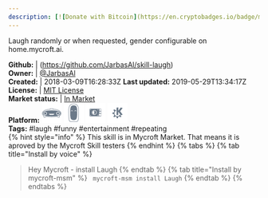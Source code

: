 ```yaml
---
description: [![Donate with Bitcoin](https://en.cryptobadges.io/badge/micro/1QJNhKM8tVv62XSUrST2vnaMXh5ADSyYP8)](https://en.cryptobadges.io/donate/1QJNhKM8tVv62XSUrST2vnaMXh5ADSyYP8) [![Donate](https://img.shields.io/badge/Donate-PayPal-green.svg)](https://paypal.me/jarbasai) <span class="badge-patreon"><a href="https://www.patreon.com/jarbasAI" title="Donate to this project using Patreon"><img src="https://img.shields.io/badge/patreon-donate-yellow.svg" alt="Patreon donate button" /></a></span> [![Say Thanks!](https://img.shields.io/badge/Say%20Thanks-!-1EAEDB.svg)](https://saythanks.io/to/JarbasAl)  Makes Mycroft laugh like a maniac
---
```

Laugh randomly or when requested, gender configurable on home.mycroft.ai.

**Github:** | (https://github.com/JarbasAl/skill-laugh)  
**Owner:** | [@JarbasAl](https://github.com/JarbasAl)  
**Created:** | 2018-03-09T16:28:33Z  **Last updated:** 2019-05-29T13:34:17Z  
**License:** | [MIT License](https://api.github.com/licenses/mit)  
**Market status:** | [In Market](https://market.mycroft.ai/skill/laugh)  
**Platform:**   ![](.gitbook/assets/mark-1-icon.png)  ![](.gitbook/assets/mark-2-icon.png)  ![](.gitbook/assets/picroft-icon.png)  ![](.gitbook/assets/kde.png)   
**Tags:** \#laugh \#funny \#entertainment \#repeating   
{% hint style="info" %}
This skill is in Mycroft Market. That means it is aproved by the Mycroft Skill testers
{% endhint %}
  {% tabs %}
{% tab title="Install by voice" %}
> Hey Mycroft - install Laugh
{% endtab %}
  {% tab title="Install by mycroft-msm" %}
``` mycroft-msm install Laugh```
{% endtab %}
  {% endtabs %}
  